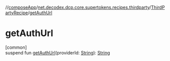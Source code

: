 //[composeApp](../../../index.md)/[net.decodex.dcp.core.supertokens.recipes.thirdparty](../index.md)/[ThirdPartyRecipe](index.md)/[getAuthUrl](get-auth-url.md)

# getAuthUrl

[common]\
suspend fun [getAuthUrl](get-auth-url.md)(providerId: [String](https://kotlinlang.org/api/latest/jvm/stdlib/kotlin/-string/index.html)): [String](https://kotlinlang.org/api/latest/jvm/stdlib/kotlin/-string/index.html)
